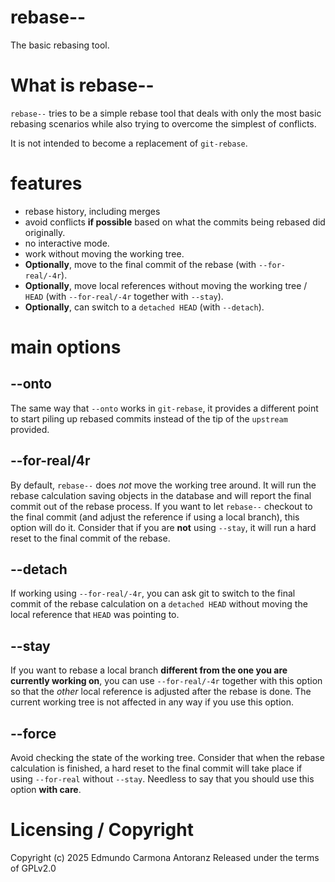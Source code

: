 # rebase--

The basic rebasing tool.

# What is rebase--

`rebase--` tries to be a simple rebase tool that
deals with only the most basic rebasing scenarios
while also trying to overcome the simplest of 
conflicts.

It is not intended to become a replacement of `git-rebase`.

# features
- rebase history, including merges
- avoid conflicts **if possible** based on what the commits being rebased did originally.
- no interactive mode.
- work without moving the working tree.
- **Optionally**, move to the final commit of the rebase (with `--for-real/-4r`).
- **Optionally**, move local references without moving the working tree / `HEAD` (with `--for-real/-4r`
together with `--stay`).
- **Optionally**, can switch to a `detached HEAD` (with `--detach`).

# main options

## --onto
The same way that `--onto` works in `git-rebase`, it provides a different point
to start piling up rebased commits instead of the tip of the `upstream` provided.

## --for-real/4r
By default, `rebase--` does _not_ move the working tree around. It will run the
rebase calculation saving objects in the database and will report the final commit
out of the rebase process. If you want to let `rebase--` checkout to the final commit
(and adjust the reference if using a local branch), this option will do it. Consider that
if you are **not** using `--stay`, it will run a hard reset to the final commit of the rebase.

## --detach
If working using `--for-real/-4r`, you can ask git to switch to the final commit of the rebase
calculation on a `detached HEAD` without moving the local reference that `HEAD` was pointing to.

## --stay
If you want to rebase a local branch **different from the one you are currently working on**,
you can use `--for-real/-4r` together with this option so that the _other_ local reference is adjusted
after the rebase is done. The current working tree is not affected in any way if you use this option.

## --force
Avoid checking the state of the working tree. Consider that when the rebase calculation is finished, a hard
reset to the final commit will take place if using `--for-real` without `--stay`. Needless to say that
you should use this option **with care**.

# Licensing / Copyright
Copyright (c) 2025 Edmundo Carmona Antoranz
Released under the terms of GPLv2.0
